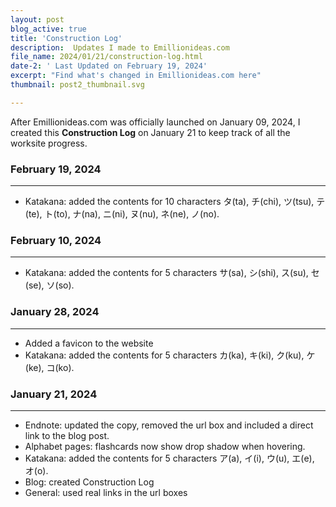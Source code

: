 ```yaml
---
layout: post
blog_active: true
title: 'Construction Log'
description:  Updates I made to Emillionideas.com
file_name: 2024/01/21/construction-log.html
date-2: ' Last Updated on February 19, 2024'
excerpt: "Find what's changed in Emillionideas.com here"
thumbnail: post2_thumbnail.svg

---
```

After Emillionideas.com was officially launched on January 09, 2024, I created this <b>Construction Log</b> on January 21 to keep track of all the worksite progress.

### February 19, 2024
***
- Katakana: added the contents for 10 characters タ(ta), チ(chi), ツ(tsu), テ(te), ト(to), ナ(na), ニ(ni), ヌ(nu), ネ(ne), ノ(no).

### February 10, 2024
***
- Katakana: added the contents for 5 characters サ(sa), シ(shi), ス(su), セ(se), ソ(so).

### January 28, 2024
***
- Added a favicon to the website
- Katakana: added the contents for 5 characters カ(ka), キ(ki), ク(ku), ケ(ke), コ(ko).

### January 21, 2024
***
- Endnote: updated the copy, removed the url box and included a direct link to the blog post.
- Alphabet pages: flashcards now show drop shadow when hovering.
- Katakana: added the contents for 5 characters ア(a), イ(i), ウ(u), エ(e), オ(o).
- Blog: created Construction Log
- General: used real links in the url boxes
